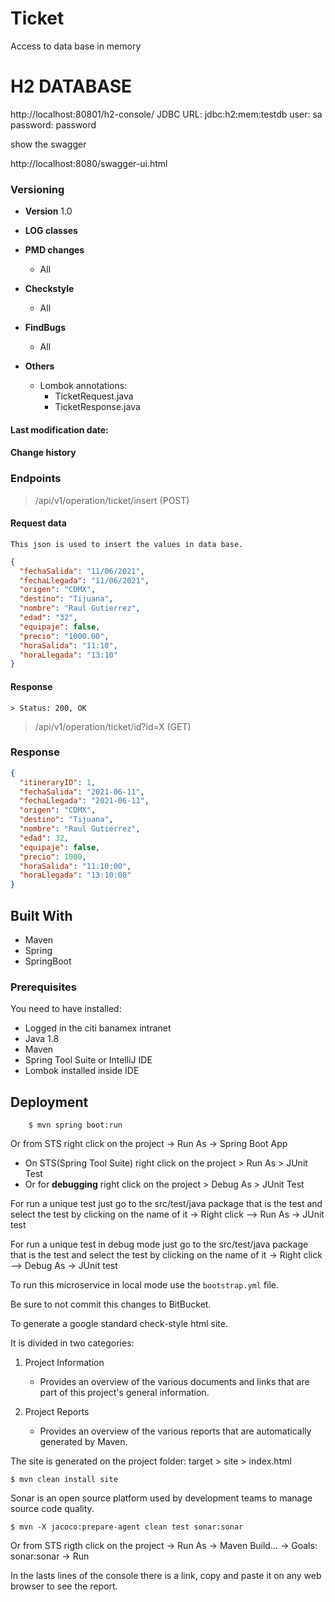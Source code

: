 # Ticket

Access to data base in memory

H2 DATABASE
============
http://localhost:80801/h2-console/
JDBC URL: jdbc:h2:mem:testdb user:     sa password: password

show the swagger

http://localhost:8080/swagger-ui.html

### Versioning

* **Version** 1.0

* **LOG classes**

* **PMD changes**
    - All

* **Checkstyle**
    - All

* **FindBugs**
    - All

* **Others**
    - Lombok annotations:
        - TicketRequest.java
        - TicketResponse.java


#### Last modification date:

#### Change history


### Endpoints

> /api/v1/operation/ticket/insert (POST)

#### Request data
````
This json is used to insert the values in data base.
````

```json
{
  "fechaSalida": "11/06/2021",
  "fechaLlegada": "11/06/2021",
  "origen": "CDMX",
  "destino": "Tijuana",
  "nombre": "Raul Gutierrez",
  "edad": "32",
  "equipaje": false,
  "precio": "1000.00",
  "horaSalida": "11:10",
  "horaLlegada": "13:10"
}
```

#### Response
```
> Status: 200, OK
```

> /api/v1/operation/ticket/id?id=X (GET)

### Response
```json
{
  "itineraryID": 1,
  "fechaSalida": "2021-06-11",
  "fechaLlegada": "2021-06-11",
  "origen": "CDMX",
  "destino": "Tijuana",
  "nombre": "Raul Gutierrez",
  "edad": 32,
  "equipaje": false,
  "precio": 1000,
  "horaSalida": "11:10:00",
  "horaLlegada": "13:10:00"
}
```

## Built With
* Maven
* Spring
* SpringBoot

### Prerequisites
You need to have installed:

- Logged in the citi banamex intranet
- Java 1.8
- Maven
- Spring Tool Suite or IntelliJ IDE
- Lombok installed inside IDE

## Deployment

```console
	$ mvn spring boot:run
```
Or from STS right click on the project -> Run As -> Spring Boot App

- On STS(Spring Tool Suite) right click on the project  > Run As >
  JUnit Test
- Or for **debugging** right click on the project  > Debug As > JUnit Test

For run a unique test just go to the src/test/java package that is the test and select the test by clicking on the name of it -> Right click --> Run As -> JUnit test

For run a unique test in debug mode just go to the src/test/java package that is the test and select the test by clicking on the name of it -> Right click --> Debug As -> JUnit test

To run this microservice in local mode use the ```bootstrap.yml``` file.

Be sure to not commit this changes to BitBucket.


To generate a google standard check-style html site.


It is divided in two categories:

1. Project Information

    - Provides an overview of the various documents and links that are part of this project's general information.

2. Project Reports

    - Provides an overview of the various reports that are automatically generated by Maven.

The site is generated on the project folder: target > site > index.html


	$ mvn clean install site


Sonar is an open source platform used by development teams to manage source code quality.


	$ mvn -X jacoco:prepare-agent clean test sonar:sonar

Or from STS rigth click on the project -> Run As -> Maven Build... -> Goals: sonar:sonar -> Run

In the lasts lines of the console there is a link, copy and paste it on any web browser to see the report.